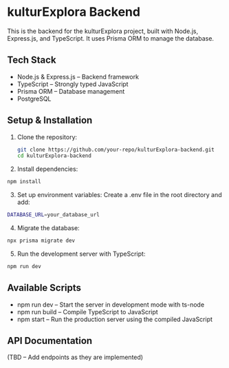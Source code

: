 # kulturExplora Backend

This is the backend for the kulturExplora project, built with Node.js, Express.js, and TypeScript. It uses Prisma ORM to manage the database.

## Tech Stack

-   Node.js & Express.js – Backend framework
-   TypeScript – Strongly typed JavaScript
-   Prisma ORM – Database management
-   PostgreSQL

## Setup & Installation

1. Clone the repository:

    ```sh
    git clone https://github.com/your-repo/kulturExplora-backend.git
    cd kulturExplora-backend

    ```

2. Install dependencies:

```sh
npm install
```

3. Set up environment variables: Create a .env file in the root directory and add:

```sh
DATABASE_URL=your_database_url
```

4. Migrate the database:

```sh
npx prisma migrate dev
```

5. Run the development server with TypeScript:

```sh
npm run dev
```

## Available Scripts

-   npm run dev – Start the server in development mode with ts-node
-   npm run build – Compile TypeScript to JavaScript
-   npm start – Run the production server using the compiled JavaScript

## API Documentation

(TBD – Add endpoints as they are implemented)
